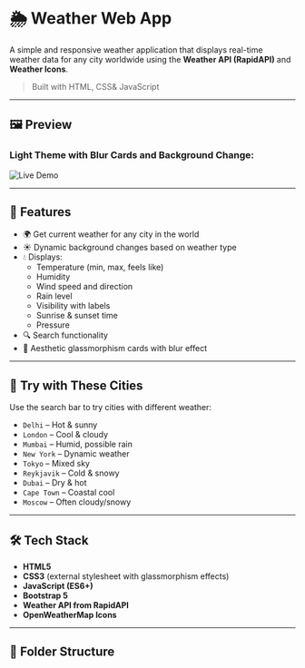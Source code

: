 # 🌦️ Weather Web App

A simple and responsive weather application that displays real-time weather data for any city worldwide using the **Weather API (RapidAPI)** and **Weather Icons**.

> Built with HTML, CSS& JavaScript

---

## 🖼️ Preview

### Light Theme with Blur Cards and Background Change:


![Live Demo](gif_weatherweb.gif)


---

## 🚀 Features

- 🌍 Get current weather for any city in the world
- ☀️ Dynamic background changes based on weather type
- 💧 Displays:
  - Temperature (min, max, feels like)
  - Humidity
  - Wind speed and direction
  - Rain level
  - Visibility with labels
  - Sunrise & sunset time
  - Pressure
- 🔍 Search functionality
- 🎨 Aesthetic glassmorphism cards with blur effect

---

## 🧪 Try with These Cities

Use the search bar to try cities with different weather:

- `Delhi` – Hot & sunny
- `London` – Cool & cloudy
- `Mumbai` – Humid, possible rain
- `New York` – Dynamic weather
- `Tokyo` – Mixed sky
- `Reykjavik` – Cold & snowy
- `Dubai` – Dry & hot
- `Cape Town` – Coastal cool
- `Moscow` – Often cloudy/snowy

---

## 🛠️ Tech Stack

- **HTML5**
- **CSS3** (external stylesheet with glassmorphism effects)
- **JavaScript (ES6+)**
- **Bootstrap 5**
- **Weather API from RapidAPI**
- **OpenWeatherMap Icons**

---

## 📂 Folder Structure

